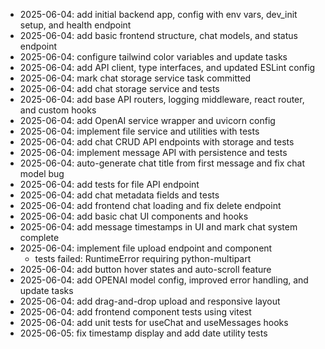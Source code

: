 - 2025-06-04: add initial backend app, config with env vars, dev_init setup, and health endpoint
- 2025-06-04: add basic frontend structure, chat models, and status endpoint
- 2025-06-04: configure tailwind color variables and update tasks
- 2025-06-04: add API client, type interfaces, and updated ESLint config
- 2025-06-04: mark chat storage service task committed
- 2025-06-04: add chat storage service and tests
- 2025-06-04: add base API routers, logging middleware, react router, and custom hooks
- 2025-06-04: add OpenAI service wrapper and uvicorn config
- 2025-06-04: implement file service and utilities with tests
- 2025-06-04: add chat CRUD API endpoints with storage and tests
- 2025-06-04: implement message API with persistence and tests
- 2025-06-04: auto-generate chat title from first message and fix chat model bug
- 2025-06-04: add tests for file API endpoint
- 2025-06-04: add chat metadata fields and tests
- 2025-06-04: add frontend chat loading and fix delete endpoint
- 2025-06-04: add basic chat UI components and hooks
- 2025-06-04: add message timestamps in UI and mark chat system complete
- 2025-06-04: implement file upload endpoint and component
    - tests failed: RuntimeError requiring python-multipart
- 2025-06-04: add button hover states and auto-scroll feature
- 2025-06-04: add OPENAI model config, improved error handling, and update tasks
- 2025-06-04: add drag-and-drop upload and responsive layout
- 2025-06-04: add frontend component tests using vitest
- 2025-06-04: add unit tests for useChat and useMessages hooks
- 2025-06-05: fix timestamp display and add date utility tests
